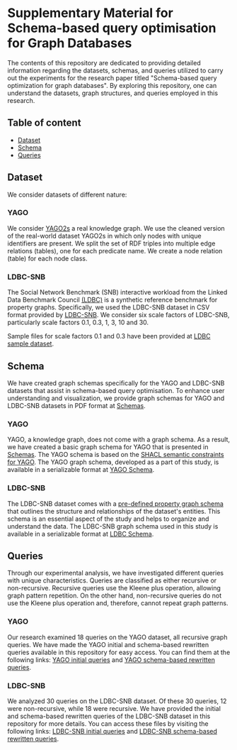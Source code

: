 # Supplementary Material for Schema-based query optimisation for Graph Databases

The contents of this repository are dedicated to providing detailed information regarding the datasets, schemas, and queries utilized to carry out the experiments for the research paper titled "Schema-based query optimization for graph databases". By exploring this repository, one can understand the datasets, graph structures, and queries employed in this research.

## Table of content

* [Dataset](#dataset)
* [Schema](#schema)
* [Queries](#queries)



## Dataset 
We consider datasets of different nature:

### YAGO
We consider [YAGO2s](https://yago-knowledge.org/downloads/yago-2s) a real knowledge graph. We use the cleaned version of the real-world dataset YAGO2s in which only nodes with unique identifiers are present. We split the set of RDF triples into multiple edge relations (tables), one for each predicate name. We create a node relation (table) for each node class.

### LDBC-SNB
 The Social Network Benchmark (SNB) interactive workload from the Linked Data Benchmark Council [(LDBC)](https://ldbcouncil.org) is a synthetic reference benchmark for property graphs. Specifically, we used the LDBC-SNB dataset in CSV format provided by [LDBC-SNB](https://repository.surfsara.nl/datasets/cwi/snb). We consider six scale factors of LDBC-SNB, particularly scale factors 0.1, 0.3, 1, 3, 10 and 30. 

Sample files for scale factors 0.1 and 0.3 have been provided at [LDBC sample dataset](/Dataset/).  
<!-- In this study, the YAGO and LDBC-SNB datasets are a collection of data that comprise node and edge relations. Node relations are designated with the prefix NR and describe the properties of individual nodes, while edge relations are designated with the prefix ER and describe the connections between nodes. -->

## Schema
We have created graph schemas specifically for the YAGO and LDBC-SNB datasets that assist in schema-based query optimisation. To enhance user understanding and visualization, we provide graph schemas for YAGO and LDBC-SNB datasets in PDF format at [Schemas](/Schema/).
### YAGO

YAGO, a knowledge graph, does not come with a graph schema. As a result, we have created a basic graph schema for YAGO that is presented in [Schemas](/Schema/Graph_Schema_for_VLDB.pdf). The YAGO schema is based on the [SHACL semantic constraints for YAGO](https://arxiv.org/abs/2308.11884). The YAGO graph schema, developed as a part of this study, is available in a serializable format at [YAGO Schema](/Schema/).

### LDBC-SNB
The LDBC-SNB dataset comes with a [pre-defined property graph schema](https://doi.org/10.1145/2723372.2742786) that outlines the structure and relationships of the dataset's entities. This schema is an essential aspect of the study and helps to organize and understand the data. The LDBC-SNB graph schema used in this study is available in a serializable format at [LDBC Schema](/Schema/).


## Queries
Through our experimental analysis, we have investigated different queries with unique characteristics. Queries are classified as either recursive or non-recursive. Recursive queries use the Kleene plus operation, allowing graph pattern repetition. On the other hand, non-recursive queries do not use the Kleene plus operation and, therefore, cannot repeat graph patterns.


### YAGO
Our research examined 18 queries on the YAGO dataset, all recursive graph queries. We have made the YAGO initial and schema-based rewritten queries available in this repository for easy access. You can find them at the following links: [YAGO initial queries](/Queries/) and [YAGO schema-based rewritten queries](/Queries/).


### LDBC-SNB
We analyzed 30 queries on the LDBC-SNB dataset. Of these 30 queries, 12 were non-recursive, while 18 were recursive. We have provided the initial and schema-based rewritten queries of the LDBC-SNB dataset in this repository for more details. You can access these files by visiting the following links: [LDBC-SNB initial queries](/Queries/) and [LDBC-SNB schema-based rewritten queries](/Queries/).








<!-- ## Getting started

To make it easy for you to get started with GitLab, here's a list of recommended next steps.

Already a pro? Just edit this README.md and make it your own. Want to make it easy? [Use the template at the bottom](#editing-this-readme)!

## Add your files

- [ ] [Create](https://docs.gitlab.com/ee/user/project/repository/web_editor.html#create-a-file) or [upload](https://docs.gitlab.com/ee/user/project/repository/web_editor.html#upload-a-file) files
- [ ] [Add files using the command line](https://docs.gitlab.com/ee/gitlab-basics/add-file.html#add-a-file-using-the-command-line) or push an existing Git repository with the following command:

```
cd existing_repo
git remote add origin https://gitlab.inria.fr/tyrex-public/schema-graph-query.git
git branch -M main
git push -uf origin main
```

## Integrate with your tools

- [ ] [Set up project integrations](https://gitlab.inria.fr/tyrex-public/schema-graph-query/-/settings/integrations)

## Collaborate with your team

- [ ] [Invite team members and collaborators](https://docs.gitlab.com/ee/user/project/members/)
- [ ] [Create a new merge request](https://docs.gitlab.com/ee/user/project/merge_requests/creating_merge_requests.html)
- [ ] [Automatically close issues from merge requests](https://docs.gitlab.com/ee/user/project/issues/managing_issues.html#closing-issues-automatically)
- [ ] [Enable merge request approvals](https://docs.gitlab.com/ee/user/project/merge_requests/approvals/)
- [ ] [Set auto-merge](https://docs.gitlab.com/ee/user/project/merge_requests/merge_when_pipeline_succeeds.html)

## Test and Deploy

Use the built-in continuous integration in GitLab.

- [ ] [Get started with GitLab CI/CD](https://docs.gitlab.com/ee/ci/quick_start/index.html)
- [ ] [Analyze your code for known vulnerabilities with Static Application Security Testing (SAST)](https://docs.gitlab.com/ee/user/application_security/sast/)
- [ ] [Deploy to Kubernetes, Amazon EC2, or Amazon ECS using Auto Deploy](https://docs.gitlab.com/ee/topics/autodevops/requirements.html)
- [ ] [Use pull-based deployments for improved Kubernetes management](https://docs.gitlab.com/ee/user/clusters/agent/)
- [ ] [Set up protected environments](https://docs.gitlab.com/ee/ci/environments/protected_environments.html)

***

# Editing this README

When you're ready to make this README your own, just edit this file and use the handy template below (or feel free to structure it however you want - this is just a starting point!). Thanks to [makeareadme.com](https://www.makeareadme.com/) for this template.

## Suggestions for a good README

Every project is different, so consider which of these sections apply to yours. The sections used in the template are suggestions for most open source projects. Also keep in mind that while a README can be too long and detailed, too long is better than too short. If you think your README is too long, consider utilizing another form of documentation rather than cutting out information.

## Name
Schema-based Query Optimisation for Graph Databases - Supplementary material

## Description
Let people know what your project can do specifically. Provide context and add a link to any reference visitors might be unfamiliar with. A list of Features or a Background subsection can also be added here. If there are alternatives to your project, this is a good place to list differentiating factors.

## Badges
On some READMEs, you may see small images that convey metadata, such as whether or not all the tests are passing for the project. You can use Shields to add some to your README. Many services also have instructions for adding a badge.

## Visuals
Depending on what you are making, it can be a good idea to include screenshots or even a video (you'll frequently see GIFs rather than actual videos). Tools like ttygif can help, but check out Asciinema for a more sophisticated method.

## Installation
Within a particular ecosystem, there may be a common way of installing things, such as using Yarn, NuGet, or Homebrew. However, consider the possibility that whoever is reading your README is a novice and would like more guidance. Listing specific steps helps remove ambiguity and gets people to using your project as quickly as possible. If it only runs in a specific context like a particular programming language version or operating system or has dependencies that have to be installed manually, also add a Requirements subsection.

## Usage
Use examples liberally, and show the expected output if you can. It's helpful to have inline the smallest example of usage that you can demonstrate, while providing links to more sophisticated examples if they are too long to reasonably include in the README.

## Support
Tell people where they can go to for help. It can be any combination of an issue tracker, a chat room, an email address, etc.

## Roadmap
If you have ideas for releases in the future, it is a good idea to list them in the README.

## Contributing
State if you are open to contributions and what your requirements are for accepting them.

For people who want to make changes to your project, it's helpful to have some documentation on how to get started. Perhaps there is a script that they should run or some environment variables that they need to set. Make these steps explicit. These instructions could also be useful to your future self.

You can also document commands to lint the code or run tests. These steps help to ensure high code quality and reduce the likelihood that the changes inadvertently break something. Having instructions for running tests is especially helpful if it requires external setup, such as starting a Selenium server for testing in a browser. -->

<!-- ## Authors and acknowledgment
* [Chandan Sharma] chandan.sharma@inria.fr
* [Pierre Genevès] pierre.geneves@inria.fr
* [Nils Gesbert] nils.gesbert@inria.fr
* [Nabil Layaida] nabil.layaida@inria.fr

## Preprint
You can find the preprint version of this research paper on the INRIA HAL SCIENCE web portal by following this link: [INRIA HAL research paper link](https://inria.hal.science/hal-04485125). -->

<!-- ## License
For open source projects, say how it is licensed.

## Project status
If you have run out of energy or time for your project, put a note at the top of the README saying that development has slowed down or stopped completely. Someone may choose to fork your project or volunteer to step in as a maintainer or owner, allowing your project to keep going. You can also make an explicit request for maintainers. -->
